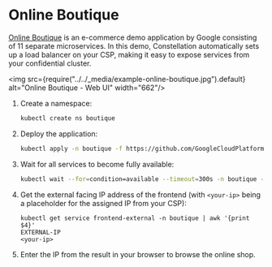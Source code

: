 # Online Boutique
[Online Boutique](https://github.com/GoogleCloudPlatform/microservices-demo) is an e-commerce demo application by Google consisting of 11 separate microservices. In this demo, Constellation automatically sets up a load balancer on your CSP, making it easy to expose services from your confidential cluster.

<!-- vale off -->

<img src={require("../../_media/example-online-boutique.jpg").default} alt="Online Boutique - Web UI" width="662"/>

<!-- vale on -->

1. Create a namespace:
    ```bash
    kubectl create ns boutique
    ```
2. Deploy the application:
    ```bash
    kubectl apply -n boutique -f https://github.com/GoogleCloudPlatform/microservices-demo/raw/main/release/kubernetes-manifests.yaml
    ```
3. Wait for all services to become fully available:
    ```bash
    kubectl wait --for=condition=available --timeout=300s -n boutique --all deployments
    ```
4. Get the external facing IP address of the frontend (with `<your-ip>` being a placeholder for the assigned IP from your CSP):
    ```shell-session
    kubectl get service frontend-external -n boutique | awk '{print $4}'
    EXTERNAL-IP
    <your-ip>
    ```
5. Enter the IP from the result in your browser to browse the online shop.
